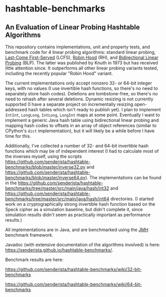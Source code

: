 # hashtable-benchmarks

## An Evaluation of Linear Probing Hashtable Algorithms
This repository contains implementations, unit and property tests, and benchmark code for 4 linear probing algorithms: standard linear probing, <a href="https://doi.org/10.1016/0196-6774(89)90014-X">Last-Come First-Served</a> (LCFS), <a href="https://doi.org/10.1109/SFCS.1985.48">Robin Hood</a> (RH), and <a href="https://doi.org/10.1093/comjnl/17.2.135">Bidirectional Linear Probing</a> (BLP). The latter was published by Knuth in 1973 but has received little attention since. It outperforms all other linear probing variants tested, including the recently popular "Robin Hood" variant.

The current implementations only accept nonzero 32- or 64-bit integer keys, with no values (I use invertible hash functions, so there's no need to separately store hash codes). Deletions are tombstone-free, so there's no need to rehash after several deletions. Dynamic resizing is not currently supported (I have a separate project on incrementally resizing open-addressed hash tables which isn't ready to publish yet). I plan to implement `IntInt`, `LongLong`, `IntLong`, `LongInt` maps at some point. Eventually I want to implement a generic Java hash table using bidirectional linear probing and mapping hash codes to offsets in an array of object references (similar to CPython's `dict` implementation), but it will likely be a while before I have time for this.

Additionally, I've collected a number of 32- and 64-bit invertible hash functions which may be of independent interest (I had to calculate most of the inverses myself, using the scripts https://github.com/senderista/hashtable-benchmarks/blob/master/inverse32.py and https://github.com/senderista/hashtable-benchmarks/blob/master/inverse64.py). The implementations can be found in the https://github.com/senderista/hashtable-benchmarks/tree/master/src/main/java/hash/int32 and https://github.com/senderista/hashtable-benchmarks/tree/master/src/main/java/hash/int64 directories. (I started work on a cryptographically strong invertible hash function based on the Speck cipher as a simulation baseline, but didn't complete it, since simulation results didn't seem as practically important as performance results.)

All implementations are in Java, and are benchmarked using the <a href="http://openjdk.java.net/projects/code-tools/jmh/">JMH</a> benchmark framework.

Javadoc (with extensive documentation of the algorithms involved) is here:
https://senderista.github.io/hashtable-benchmarks/.

Benchmark results are here:

https://github.com/senderista/hashtable-benchmarks/wiki/32-bit-benchmarks

https://github.com/senderista/hashtable-benchmarks/wiki/64-bit-benchmarks
